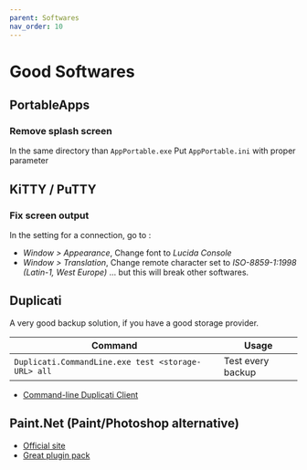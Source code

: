```yaml
---
parent: Softwares
nav_order: 10
---
```


# Good Softwares

## PortableApps

### Remove splash screen

In the same directory than `AppPortable.exe`
Put `AppPortable.ini` with proper parameter

## KiTTY / PuTTY

### Fix screen output

In the setting for a connection, go to :

* *Window > Appearance*, Change font to *Lucida Console*
* *Window > Translation*, Change remote character set to *ISO-8859-1:1998 (Latin-1, West Europe)* ... but this will break other softwares.

## Duplicati

A very good backup solution, if you have a good storage provider.

Command | Usage
-|-
`Duplicati.CommandLine.exe test <storage-URL> all`|Test every backup

* [Command-line Duplicati Client](https://pypi.org/project/duplicati-client/)

## Paint.Net (Paint/Photoshop alternative)

* [Official site](https://www.getpaint.net/index.html)
* [Great plugin pack](https://forums.getpaint.net/topic/110234-red-ochre-plugin-pack-101-march-2017/)
